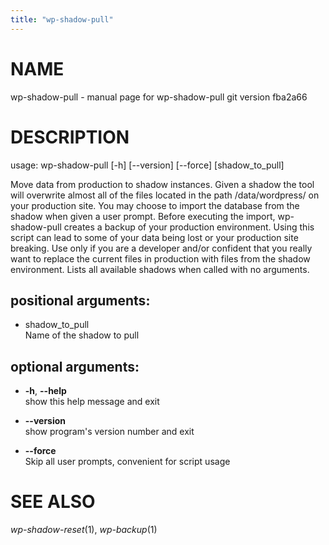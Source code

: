 ```yaml
---
title: "wp-shadow-pull"
---
```



# NAME

wp-shadow-pull - manual page for wp-shadow-pull git version fba2a66

# DESCRIPTION

usage: wp-shadow-pull \[-h\] \[--version\] \[--force\]
\[shadow\_to\_pull\]

Move data from production to shadow instances. Given a shadow the tool
will overwrite almost all of the files located in the path
/data/wordpress/ on your production site. You may choose to import the
database from the shadow when given a user prompt. Before executing the
import, wp-shadow-pull creates a backup of your production environment.
Using this script can lead to some of your data being lost or your
production site breaking. Use only if you are a developer and/or
confident that you really want to replace the current files in
production with files from the shadow environment. Lists all available
shadows when called with no arguments.

## positional arguments:

  - shadow\_to\_pull  
    Name of the shadow to pull

## optional arguments:

  - **-h**, **--help**  
    show this help message and exit

  - **--version**  
    show program's version number and exit

  - **--force**  
    Skip all user prompts, convenient for script usage

# SEE ALSO

*wp-shadow-reset*(1), *wp-backup*(1)
